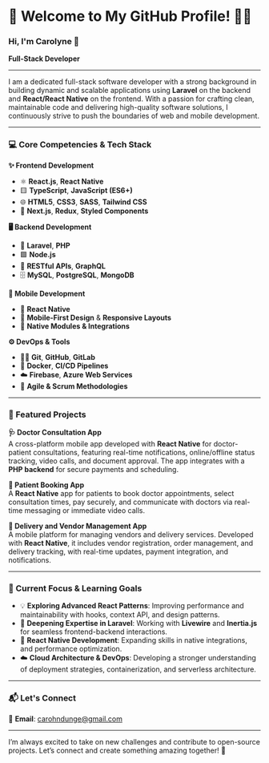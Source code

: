 
# 🌟 Welcome to My GitHub Profile! 👩‍💻

### Hi, I'm Carolyne 🌟  
**Full-Stack Developer**

---

I am a dedicated full-stack software developer with a strong background in building dynamic and scalable applications using **Laravel** on the backend and **React/React Native** on the frontend. With a passion for crafting clean, maintainable code and delivering high-quality software solutions, I continuously strive to push the boundaries of web and mobile development.

---

### 💻 Core Competencies & Tech Stack

**✨ Frontend Development**  
- ⚛️ **React.js**, **React Native**  
- 🟨 **TypeScript**, **JavaScript (ES6+)**  
- 🌐 **HTML5**, **CSS3**, **SASS**, **Tailwind CSS**  
- 🧩 **Next.js**, **Redux**, **Styled Components**

**🖥️ Backend Development**  
- 🐘 **Laravel**, **PHP**  
- 🟩 **Node.js**  
- 🔗 **RESTful APIs**, **GraphQL**  
- 🗄️ **MySQL**, **PostgreSQL**, **MongoDB**

**📱 Mobile Development**  
- 📱 **React Native**  
- 📐 **Mobile-First Design** & **Responsive Layouts**  
- 🔌 **Native Modules & Integrations**

**⚙️ DevOps & Tools**  
- 🧑‍💻 **Git**, **GitHub**, **GitLab**  
- 🐳 **Docker**, **CI/CD Pipelines**  
- ☁️ **Firebase**, **Azure Web Services**  
- 👥 **Agile & Scrum Methodologies**

---

### 🚀 Featured Projects

**🩺 Doctor Consultation App**  
A cross-platform mobile app developed with **React Native** for doctor-patient consultations, featuring real-time notifications, online/offline status tracking, video calls, and document approval. The app integrates with a **PHP backend** for secure payments and scheduling.

**📅 Patient Booking App**  
A **React Native** app for patients to book doctor appointments, select consultation times, pay securely, and communicate with doctors via real-time messaging or immediate video calls.

**🚚 Delivery and Vendor Management App**  
A mobile platform for managing vendors and delivery services. Developed with **React Native**, it includes vendor registration, order management, and delivery tracking, with real-time updates, payment integration, and notifications.

---

### 🌱 Current Focus & Learning Goals

- 💡 **Exploring Advanced React Patterns**: Improving performance and maintainability with hooks, context API, and design patterns.
- 💪 **Deepening Expertise in Laravel**: Working with **Livewire** and **Inertia.js** for seamless frontend-backend interactions.
- 🔧 **React Native Development**: Expanding skills in native integrations, and performance optimization.
- ☁️ **Cloud Architecture & DevOps**: Developing a stronger understanding of deployment strategies, containerization, and serverless architecture.

---

### 📬 Let's Connect

📧 **Email**: [carohndunge@gmail.com](mailto:carohndunge@gmail.com)  
 

---

I’m always excited to take on new challenges and contribute to open-source projects. Let’s connect and create something amazing together! 🚀
